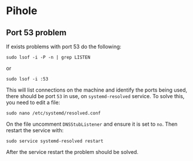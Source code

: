 # Pihole

## Port 53 problem
If exists problems with port 53 do the following:

```
sudo lsof -i -P -n | grep LISTEN
```
or
```
sudo lsof -i :53
```

This will list connections on the machine and identify the ports being used, there should be port `53` in use, on `systemd-resolved` service.
To solve this, you need to edit a file:

```
sudo nano /etc/systemd/resolved.conf
```

On the file uncomment `DNSStubListener` and ensure it is set to `no`.
Then restart the service with:

```
sudo service systemd-resolved restart
```

After the service restart the problem should be solved.
